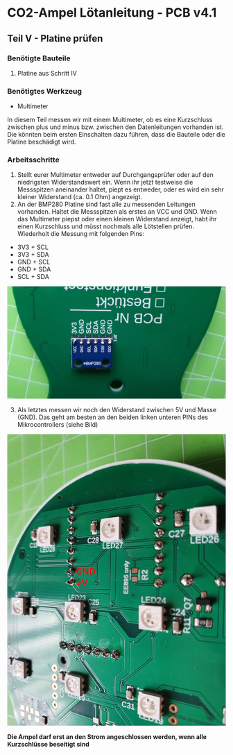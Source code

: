 # CO2-Ampel Lötanleitung - PCB v4.1

## Teil V - Platine prüfen
### Benötigte Bauteile
1. Platine aus Schritt IV

### Benötigtes Werkzeug
* Multimeter

In diesem Teil messen wir mit einem Multimeter, ob es eine Kurzschluss zwischen plus und minus bzw. zwischen den Datenleitungen vorhanden ist. Die könnten beim ersten Einschalten dazu führen, dass die Bauteile oder die Platine beschädigt wird.

### Arbeitsschritte
1. Stellt eurer Multimeter entweder auf Durchgangsprüfer oder auf den niedrigsten Widerstandswert ein. Wenn ihr jetzt testweise die Messspitzen aneinander haltet, piept es entweder, oder es wird ein sehr kleiner Widerstand (ca. 0.1 Ohm) angezeigt.
2. An der BMP280 Platine sind fast alle zu messenden Leitungen vorhanden. Haltet die Messspitzen als erstes an VCC und GND. Wenn das Multimeter piepst oder einen kleinen Widerstand anzeigt, habt ihr einen Kurzschluss und müsst nochmals alle Lötstellen prüfen. Wiederholt die Messung mit folgenden Pins:
  * 3V3 + SCL
  * 3V3 + SDA
  * GND + SCL
  * GND + SDA
  * SCL + SDA

![Bauteile und Werkzeug Teil V](../images/loeten/teil5_messen.jpg)

3. Als letztes messen wir noch den Widerstand zwischen 5V und Masse (GND). Das geht am besten an den beiden linken unteren PINs des Mikrocontrollers (siehe Bild) 

![Bauteile und Werkzeug Teil V](../images/loeten/teil5_messen2.jpg)

**Die Ampel darf erst an den Strom angeschlossen werden, wenn alle Kurzschlüsse beseitigt sind** 


